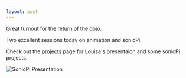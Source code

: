 ```yaml
---
layout: post
---
```

Great turnout for the return of the dojo.

Two excellent sessions today on animation and sonicPi.

Check out the [projects](/project/sonicpi) page for Louisa's presentaion and some sonicPi projects.

![SonicPi Presentation](https://pbs.twimg.com/media/DnsSg3CXsAAgVap.jpg)

